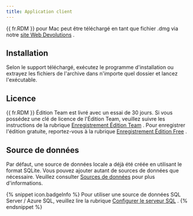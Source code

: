 ```yaml
---
title: Application client
---
```

{{ fr.RDM }} pour Mac peut être téléchargé en tant que fichier .dmg via notre [site Web Devolutions](https://devolutions.net/fr/remote-desktop-manager/home/download) .  

## Installation 

Selon le support téléchargé, exécutez le programme d&apos;installation ou extrayez les fichiers de l&apos;archive dans n&apos;importe quel dossier et lancez l&apos;exécutable. 

## Licence 

{{ fr.RDM }} Édition Team est livré avec un essai de 30 jours. Si vous possédez une clé de licence de l&apos;Édition Team, veuillez suivre les instructions de la rubrique [Enregistrement Édition Team](/fr/rdm/mac/installation/client/registration/team-edition/) . Pour enregistrer l&apos;édition gratuite, reportez-vous à la rubrique [Enregistrement Édition Free](/fr/rdm/mac/installation/client/registration/trial-request/) . 

## Source de données 

Par défaut, une source de données locale a déjà été créée en utilisant le format SQLite. Vous pouvez ajouter autant de sources de données que nécessaire. Veuillez consulter [Sources de données](/fr/rdm/mac/data-sources/) pour plus d&apos;informations. 

{% snippet icon.badgeInfo %} 
Pour utiliser une source de données SQL Server / Azure SQL, veuillez lire la rubrique [Configurer le serveur SQL](/fr/rdm/mac/installation/configure-sql-server/) . 
{% endsnippet %}
 

